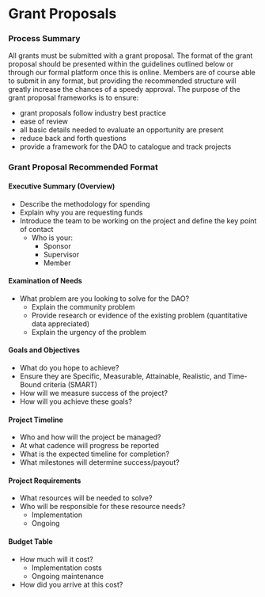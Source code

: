 # Grant Proposals

### Process Summary

All grants must be submitted with a grant proposal.  The format of the grant proposal should be presented within the guidelines outlined below or through our formal platform once this is online.  Members are of course able to submit in any format, but providing the recommended structure will greatly increase the chances of a speedy approval.  The purpose of the grant proposal frameworks is to ensure:

* grant proposals follow industry best practice
* ease of review
* all basic details needed to evaluate an opportunity are present
* reduce back and forth questions
* provide a framework for the DAO to catalogue and track projects

### Grant Proposal Recommended Format

#### Executive Summary (Overview)&#x20;

* Describe the methodology for spending
* Explain why you are requesting funds
* Introduce the team to be working on the project and define the key point of contact
  * Who is your:&#x20;
    * Sponsor
    * Supervisor
    * Member

#### Examination of Needs

* What problem are you looking to solve for the DAO?
  * Explain the community problem
  * Provide research or evidence of the existing problem (quantitative data appreciated)
  * Explain the urgency of the problem

#### Goals and Objectives

* What do you hope to achieve?
* Ensure they are Specific, Measurable, Attainable, Realistic, and Time-Bound criteria (SMART)
* How will we measure success of the project?
* How will you achieve these goals?

#### Project Timeline

* Who and how will the project be managed?
* At what cadence will progress be reported
* What is the expected timeline for completion?
* What milestones will determine success/payout?

#### Project Requirements

* What resources will be needed to solve?
* Who will be responsible for these resource needs?
  * Implementation
  * Ongoing

#### Budget Table

* How much will it cost?
  * Implementation costs
  * Ongoing maintenance
* How did you arrive at this cost?
